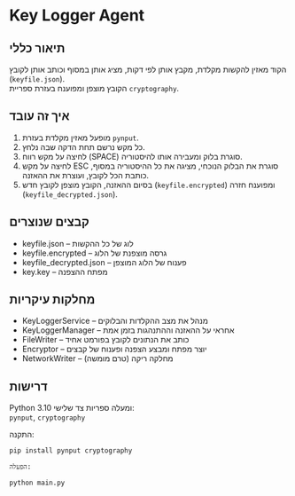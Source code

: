 

# Key Logger Agent

## תיאור כללי
הקוד מאזין להקשות מקלדת, מקבץ אותן לפי דקות, מציג אותן במסוף וכותב אותן לקובץ (`keyfile.json`).  
הקובץ מוצפן ומפוענח בעזרת ספריית `cryptography`.

## איך זה עובד
1. מופעל מאזין מקלדת בעזרת `pynput`.
2. כל מקש נרשם תחת הדקה שבה נלחץ.
3. לחיצה על מקש רווח (SPACE) סוגרת בלוק ומעבירה אותו להיסטוריה.
4. לחיצה על מקש ESC סוגרת את הבלוק הנוכחי, מציגה את כל ההיסטוריה במסוף, כותבת הכל לקובץ, ועוצרת את ההאזנה.
5. בסיום ההאזנה, הקובץ מוצפן לקובץ חדש (`keyfile.encrypted`) ומפוענח חזרה (`keyfile_decrypted.json`).


## קבצים שנוצרים
- keyfile.json – לוג של כל ההקשות
- keyfile.encrypted – גרסה מוצפנת של הלוג
- keyfile_decrypted.json – פענוח של הלוג המוצפן
- key.key – מפתח ההצפנה

## מחלקות עיקריות
- KeyLoggerService – מנהל את מצב ההקלדות והבלוקים
- KeyLoggerManager – אחראי על ההאזנה וההתנהגות בזמן אמת
- FileWriter – כותב את הנתונים לקובץ בפורמט אחיד
- Encryptor – יוצר מפתח ומבצע הצפנה ופענוח של קבצים
- NetworkWriter – מחלקה ריקה (טרם מומשה)

## דרישות
Python 3.10 ומעלה
ספריות צד שלישי:  
`pynput`, `cryptography`

התקנה:
```bash
pip install pynput cryptography

הפעלה:

python main.py

